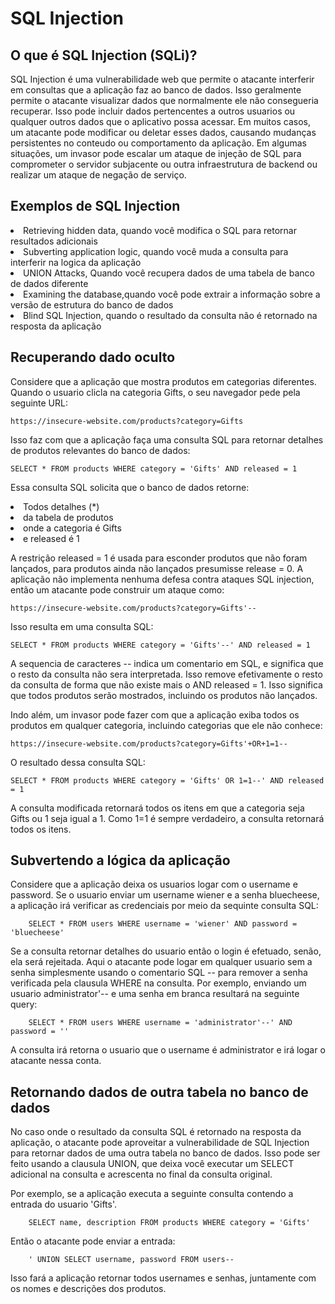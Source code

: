 <h1>SQL Injection</h1>

<h2>O que é SQL Injection (SQLi)?</h2>

SQL Injection é uma vulnerabilidade web que permite o atacante interferir em consultas que a aplicação faz ao banco de dados. Isso geralmente permite o
atacante visualizar dados que normalmente ele não consegueria recuperar. Isso pode incluir dados pertencentes a outros usuarios ou qualquer outros dados que
o aplicativo possa acessar. Em muitos casos, um atacante pode modificar ou deletar esses dados, causando mudanças persistentes no conteudo ou comportamento 
da aplicação.
Em algumas situações, um invasor pode escalar um ataque de injeção de SQL para comprometer o servidor subjacente ou outra infraestrutura de backend ou 
realizar um ataque de negação de serviço.

<h2>Exemplos de SQL Injection</h2>

<li>Retrieving hidden data, quando você modifica o SQL para retornar resultados adicionais</li>
<li>Subverting application logic, quando você muda a consulta para interferir na logica da aplicação</li>
<li>UNION Attacks, Quando você recupera dados de uma tabela de banco de dados diferente</li>
<li>Examining the database,quando você pode extrair a informação sobre a versão de estrutura do banco de dados</li>
<li>Blind SQL Injection, quando o resultado da consulta não é retornado na resposta da aplicação</li>

<h2>Recuperando dado oculto</h2>

Considere que a aplicação que mostra produtos em categorias diferentes. Quando o usuario clicla na categoria Gifts, o seu navegador pede pela seguinte URL:

    https://insecure-website.com/products?category=Gifts
    
Isso faz com que a aplicação faça uma consulta SQL para retornar detalhes de produtos relevantes do banco de dados:

    SELECT * FROM products WHERE category = 'Gifts' AND released = 1
    
Essa consulta SQL solicita que o banco de dados retorne:

<li>Todos detalhes (*)</li>
<li>da tabela de produtos</li>
<li>onde a categoria é Gifts</li>
<li>e released é 1</li>

A restrição released = 1 é usada para esconder produtos que não foram lançados, para produtos ainda não lançados presumisse release = 0.
A aplicação não implementa nenhuma defesa contra ataques SQL injection, então um atacante pode construir um ataque como:

    https://insecure-website.com/products?category=Gifts'--
    
Isso resulta em uma consulta SQL:
     
    SELECT * FROM products WHERE category = 'Gifts'--' AND released = 1
    
A sequencia de caracteres -- indica um comentario em SQL, e significa que o resto da consulta não sera interpretada. Isso remove efetivamente o resto da consulta de forma que não existe mais o AND released = 1. Isso significa que todos produtos serão mostrados, incluindo os produtos não lançados.

Indo além, um invasor pode fazer com que a aplicação exiba todos os produtos em qualquer categoria, incluindo categorias que ele não conhece:

    https://insecure-website.com/products?category=Gifts'+OR+1=1--
    
O resultado dessa consulta SQL:

    SELECT * FROM products WHERE category = 'Gifts' OR 1=1--' AND released = 1
    
A consulta modificada retornará todos os itens em que a categoria seja Gifts ou 1 seja igual a 1. Como 1=1 é sempre verdadeiro, a consulta retornará todos os itens.

<h2>Subvertendo a lógica da aplicação</h2>

Considere que a aplicação deixa os usuarios logar com o username e password. Se o usuario enviar um username wiener e a senha bluecheese, a aplicação irá verificar as credenciais por meio da sequinte consulta SQL:

        SELECT * FROM users WHERE username = 'wiener' AND password = 'bluecheese'
        
Se a consulta retornar detalhes do usuario então o login é efetuado, senão, ela será rejeitada.
Aqui o atacante pode logar em qualquer usuario sem a senha simplesmente usando o comentario SQL -- para remover a senha verificada pela clausula WHERE na consulta. Por exemplo, enviando um usuario administrator'-- e uma senha em branca resultará na seguinte query:

        SELECT * FROM users WHERE username = 'administrator'--' AND password = ''
        
A consulta irá retorna o usuario que o username é administrator e irá logar o atacante nessa conta.

<h2>Retornando dados de outra tabela no banco de dados</h2>

No caso onde o resultado da consulta SQL é retornado na resposta da aplicação, o atacante pode aproveitar a vulnerabilidade de SQL Injection para retornar dados de uma outra tabela no banco de dados. Isso pode ser feito usando a clausula UNION, que deixa você executar um SELECT adicional na consulta e acrescenta no final da consulta original.

Por exemplo, se a aplicação executa a seguinte consulta contendo a entrada do usuario 'Gifts'.

        SELECT name, description FROM products WHERE category = 'Gifts'
        
Então o atacante pode enviar a entrada:

        ' UNION SELECT username, password FROM users--
        
Isso fará a aplicação retornar todos usernames e senhas, juntamente com os nomes e descrições dos produtos.

